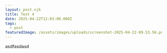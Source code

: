 ```yaml
---
layout: post.njk
title: Test 4
date: 2025-04-22T12:03:00.000Z
tags:
  - post
featuredImage: /assets/images/uploads/screenshot-2025-04-22-09.53.56.png
---
```

asdfasdasd
